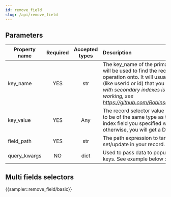 ```yaml
---
id: remove_field
slug: /api/remove_field
---
```


## Parameters

| Property name | Required | Accepted types | Description |
| ------------- | :------: | :------------: | :---------- |
| key_name      | YES      | str  | The key\_name of the primary or secondary index that will be used to find the record you want to perform the operation onto. It will usually be the primary index field (like userId or id) that you defined. _Note : The selection with secondary indexes is still in Beta and not fully working, see https://github.com/Robinson04/StructNoSQL/issues/10_ |
| key_value     | YES      | Any  | The record selector value for your operation. Will need to be of the same type as the type you defined the index field you specified with the key_name parameter, otherwise, you will get a DataValidation error. |
| field_path    | YES      | str  | The path expression to target the attribute to set/update in your record. See [Field path selectors](../basics/field_path_selectors.md) |
| query_kwargs  | NO       | dict | Used to pass data to populate a field_path that contains keys. See example below  : |


## Multi fields selectors

{{sampler::remove_field/basic}}
 